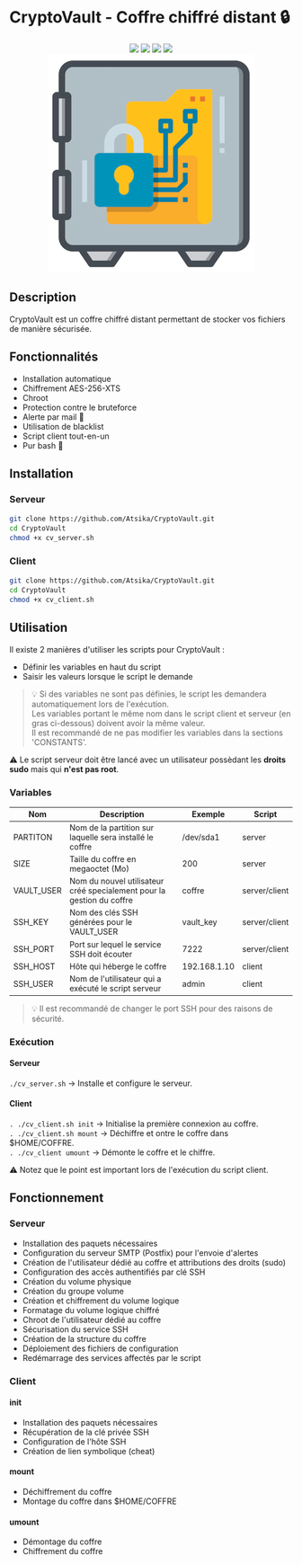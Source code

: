# CryptoVault - Coffre chiffré distant 🔒

<p align="center">
  <img src="https://img.shields.io/badge/script-bash-green">  <img src="https://img.shields.io/badge/os-linux-blue">  <img src="https://img.shields.io/badge/made%20with-love-red">  <img src="https://img.shields.io/badge/secure-100%25-lightgrey"><br>
<img src="cryptovault.png">
 </p>

## Description

CryptoVault est un coffre chiffré distant permettant de stocker vos fichiers de manière sécurisée. 

## Fonctionnalités

* Installation automatique
* Chiffrement AES-256-XTS
* Chroot
* Protection contre le bruteforce
* Alerte par mail 📧
* Utilisation de blacklist
* Script client tout-en-un
* Pur bash 💯

## Installation

### Serveur

```bash
git clone https://github.com/Atsika/CryptoVault.git
cd CryptoVault
chmod +x cv_server.sh
```

### Client

```bash
git clone https://github.com/Atsika/CryptoVault.git
cd CryptoVault
chmod +x cv_client.sh
```

## Utilisation

Il existe 2 manières d'utiliser les scripts pour CryptoVault :
* Définir les variables en haut du script
* Saisir les valeurs lorsque le script le demande

> 💡 Si des variables ne sont pas définies, le script les demandera automatiquement lors de l'exécution.  
> Les variables portant le même nom dans le script client et serveur (en gras ci-dessous) doivent avoir la même valeur.  
> Il est recommandé de ne pas modifier les variables dans la sections 'CONSTANTS'.

⚠️ Le script serveur doit être lancé avec un utilisateur possèdant les **droits sudo** mais qui **n'est pas root**.  

### Variables

| Nom        | Description                                                           | Exemple      | Script        |
|------------|-----------------------------------------------------------------------|--------------|---------------|
| PARTITON   | Nom de la partition sur laquelle sera installé le coffre              | /dev/sda1    | server        |
| SIZE       | Taille du coffre en megaoctet (Mo)                                    | 200          | server        |
| VAULT_USER | Nom du nouvel utilisateur créé specialement pour la gestion du coffre | coffre       | server/client |
| SSH_KEY    | Nom des clés SSH générées pour le VAULT_USER                          | vault_key    | server/client |
| SSH_PORT   | Port sur lequel le service SSH doit écouter                           | 7222         | server/client |
| SSH_HOST   | Hôte qui héberge le coffre                                            | 192.168.1.10 | client        |
| SSH_USER   | Nom de l'utilisateur qui a exécuté le script serveur                  | admin        | client        |

> 💡 Il est recommandé de changer le port SSH pour des raisons de sécurité.

### Exécution

#### Serveur

`./cv_server.sh` &rarr; Installe et configure le serveur.

#### Client

`. ./cv_client.sh init` &rarr; Initialise la première connexion au coffre.  
`. ./cv_client.sh mount` &rarr; Déchiffre et ontre le coffre dans $HOME/COFFRE.  
`. ./cv_client umount` &rarr; Démonte le coffre et le chiffre.

⚠️ Notez que le point est important lors de l'exécution du script client.

## Fonctionnement

### Serveur

* Installation des paquets nécessaires  
* Configuration du serveur SMTP (Postfix) pour l'envoie d'alertes  
* Création de l'utilisateur dédié au coffre et attributions des droits (sudo)  
* Configuration des accès authentifiés par clé SSH  
* Création du volume physique  
* Création du groupe volume  
* Création et chiffrement du volume logique  
* Formatage du volume logique chiffré  
* Chroot de l'utilisateur dédié au coffre  
* Sécurisation du service SSH  
* Création de la structure du coffre  
* Déploiement des fichiers de configuration  
* Redémarrage des services affectés par le script

### Client

#### init

* Installation des paquets nécessaires 
* Récupération de la clé privée SSH
* Configuration de l'hôte SSH
* Création de lien symbolique (cheat)

#### mount

* Déchiffrement du coffre
* Montage du coffre dans $HOME/COFFRE

#### umount

* Démontage du coffre
* Chiffrement du coffre
